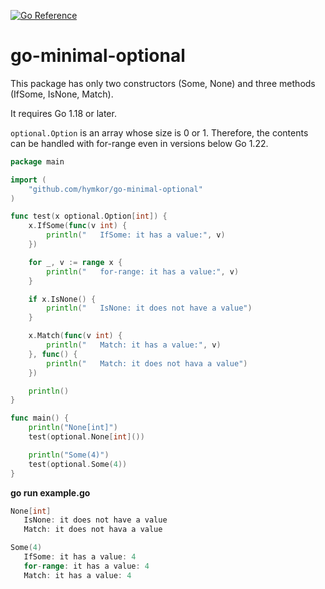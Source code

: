 [![Go Reference](https://pkg.go.dev/badge/github.com/hymkor/go-minimum-optional.svg)](https://pkg.go.dev/github.com/hymkor/go-minimum-optional)

go-minimal-optional
===================

This package has only two constructors (Some, None) and three methods (IfSome, IsNone, Match).

It requires Go 1.18 or later.

`optional.Option` is an array whose size is 0 or 1. Therefore, the contents can be handled with for-range even in versions below Go 1.22.

```example.go
package main

import (
    "github.com/hymkor/go-minimal-optional"
)

func test(x optional.Option[int]) {
    x.IfSome(func(v int) {
        println("   IfSome: it has a value:", v)
    })

    for _, v := range x {
        println("   for-range: it has a value:", v)
    }

    if x.IsNone() {
        println("   IsNone: it does not have a value")
    }

    x.Match(func(v int) {
        println("   Match: it has a value:", v)
    }, func() {
        println("   Match: it does not hava a value")
    })

    println()
}

func main() {
    println("None[int]")
    test(optional.None[int]())

    println("Some(4)")
    test(optional.Some(4))
}
```

**go run example.go**

```go run example.go|
None[int]
   IsNone: it does not have a value
   Match: it does not hava a value

Some(4)
   IfSome: it has a value: 4
   for-range: it has a value: 4
   Match: it has a value: 4

```
